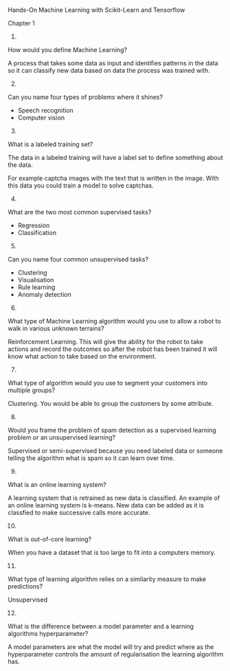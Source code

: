Hands-On Machine Learning with Scikit-Learn and Tensorflow

Chapter 1

1.
How would you define Machine Learning?

A process that takes some data as input and identifies patterns in the data so it can classify new data based on data the process was trained with.

2.
Can you name four types of problems where it shines?

- Speech recognition
- Computer vision

3.
What is a labeled training set?

The data in a labeled training will have a label set to define something about the data.

For example captcha images with the text that is written in the image. With this data you could train a model to solve captchas.

4.
What are the two most common supervised tasks?

- Regression
- Classification

5.
Can you name four common unsupervised tasks?

- Clustering
- Visualisation
- Rule learning
- Anomaly detection

6.
What type of Machine Learning algorithm would you use to allow a robot to walk in various unknown terrains?

Reinforcement Learning. This will give the ability for the robot to take actions and record the outcomes so after the robot has been trained it will know what action to take based on the environment.

7.
What type of algorithm would you use to segment your customers into multiple groups?

Clustering. You would be able to group the customers by some attribute.

8.
Would you frame the problem of spam detection as a supervised learning problem or an unsupervised learning?

Supervised or semi-supervised because you need labeled data or someone telling the algorithm what is spam so it can learn over time.

9.
What is an online learning system?

A learning system that is retrained as new data is classified. An example of an online learning system is k-means. New data can be added as it is classfied to make successive calls more accurate.

10.
What is out-of-core learning?

When you have a dataset that is too large to fit into a computers memory.

11.
What type of learning algorithm relies on a similarity measure to make predictions?

Unsupervised

12.
What is the difference between a model parameter and a learning algorithms hyperparameter?

A model parameters are what the model will try and predict where as the hyperparameter controls the amount of regularisation the learning algorithm has.
















